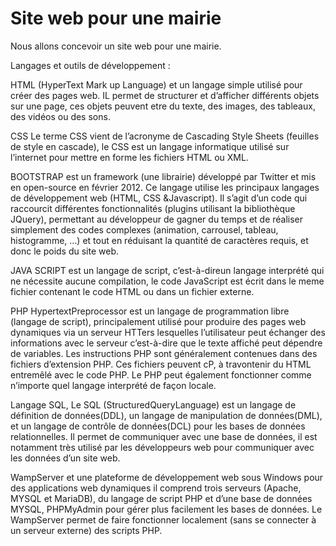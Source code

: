 # Site web pour une mairie


Nous allons concevoir un site web pour une mairie.

Langages et outils de développement : 

HTML (HyperText Mark up Language) et un langage simple utilisé pour créer des pages web. IL permet de structurer et d’afficher différents objets sur une page, ces objets peuvent etre du texte, des images, des tableaux, des vidéos ou des sons.

CSS Le terme CSS vient de l’acronyme de Cascading Style Sheets (feuilles de style en cascade), le CSS est un langage informatique utilisé sur l’internet pour mettre en forme les fichiers HTML ou XML.

BOOTSTRAP est un framework (une librairie) développé par Twitter et mis en open-source en février 2012.
Ce langage utilise les principaux langages de développement web (HTML, CSS &Javascript). Il s’agit d’un code qui raccourcit différentes fonctionnalités (plugins utilisant la bibliothèque JQuery), permettant au développeur de gagner du temps et de réaliser simplement des codes complexes (animation, carrousel, tableau, histogramme, …) et tout en réduisant la quantité de caractères requis, et donc le poids du site web. 

JAVA SCRIPT est un langage de script, c’est-à-direun langage interprété qui ne nécessite aucune compilation, le code JavaScript est écrit dans le meme fichier contenant le code HTML ou dans un fichier externe.

PHP HypertextPreprocessor est un langage de programmation libre (langage de script), principalement utilisé pour produire des pages web dynamiques via un serveur HTTers lesquelles l’utilisateur peut échanger des informations avec le serveur c’est-à-dire que le texte affiché  peut dépendre de variables. Les instructions PHP sont généralement contenues dans des fichiers d’extension PHP. Ces fichiers peuvent cP, à travontenir du HTML entremêlé avec le code PHP. Le PHP peut également fonctionner comme n’importe quel langage interprété de façon locale.

Langage SQL, Le SQL (StructuredQueryLanguage) est un langage de définition de données(DDL), un langage de manipulation de données(DML), et un langage de contrôle de données(DCL) pour les bases de données relationnelles. Il permet de communiquer avec une base de données, il est notamment très utilisé par les développeurs web pour communiquer avec les données d’un site web.

WampServer et une plateforme de développement web sous Windows pour des applications web dynamiques il comprend trois serveurs (Apache, MYSQL et MariaDB), du langage de script PHP et d’une base de données MYSQL, PHPMyAdmin pour gérer plus facilement les bases de données. Le WampServer permet de faire fonctionner localement (sans se connecter à un serveur externe) des scripts PHP.
